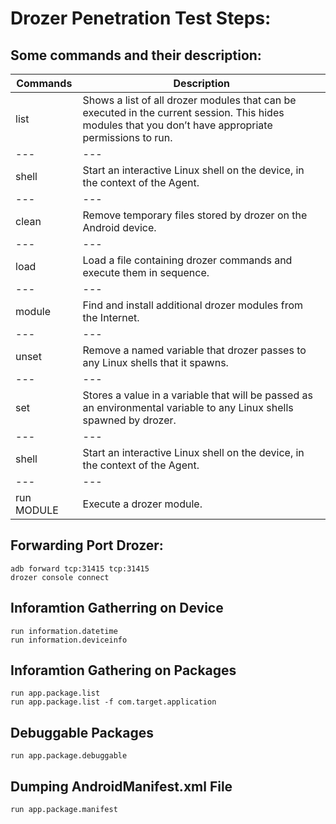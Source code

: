 # Drozer Penetration Test Steps:

## Some commands and their description:

Commands | Description 
--- | ---
list | Shows a list of all drozer modules that can be executed in the current session. This hides modules that you don’t have appropriate permissions to run.
--- | ---
shell |	Start an interactive Linux shell on the device, in the context of the Agent.
--- | ---
clean | Remove temporary files stored by drozer on the Android device.
--- | ---
load | Load a file containing drozer commands and execute them in sequence.
--- | ---
module | Find and install additional drozer modules from the Internet.
--- | ---
unset | Remove a named variable that drozer passes to any Linux shells that it spawns.
--- | ---
set | Stores a value in a variable that will be passed as an environmental variable to any Linux shells spawned by drozer.
--- | ---
shell |	Start an interactive Linux shell on the device, in the context of the Agent.
--- | ---
run MODULE |  	Execute a drozer module.


## Forwarding Port Drozer:

```
adb forward tcp:31415 tcp:31415
drozer console connect
```

## Inforamtion Gatherring on Device

```
run information.datetime
run information.deviceinfo
```

## Inforamtion Gathering on Packages

```
run app.package.list
run app.package.list -f com.target.application
```

## Debuggable Packages
```
run app.package.debuggable
```

## Dumping AndroidManifest.xml File
```
run app.package.manifest 
```
